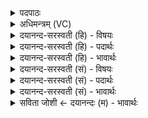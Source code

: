 <details><summary>पदपाठः</summary>

इ॒न्द्रा॒ग्न्योः। प॒क्ष॒तिः। सर॑स्वत्यै। निप॑क्षति॒रि॒ति॒ निऽप॑क्षतिः। मि॒त्रस्य॑। तृ॒तीया॑। अ॒पाम्। च॒तु॒र्थी। निर्ऋ॑त्या॒ऽइति॒ निःऽऋ॑त्यै। प॒ञ्च॒मी। अ॒ग्नीषोम॑योः। ष॒ष्ठी। स॒र्पाणा॑म्। स॒प्त॒मी। विष्णोः॑। अ॒ष्ट॒मी। पू॒ष्णः। न॒व॒मी। त्वष्टुः॑। द॒श॒मी। इन्द्र॑स्य। ए॒का॒द॒शी। वरु॑णस्य। द्वा॒द॒शी। य॒म्यै। त्र॒यो॒द॒शीति॑ त्रयःऽद॒शी। द्यावा॑पृथि॒व्योः। दक्षि॑णम्। पा॒र्श्वम्। विश्वे॑षाम्। दे॒वाना॑म्। उत्त॑रम्। ५।
</details>

<details><summary>अधिमन्त्रम् (VC)</summary>

- इन्द्रादयो देवताः
- प्रजापतिर्ऋषिः
- स्वराड्विकृतिः
- मध्यमः
</details>

<details><summary>दयानन्द-सरस्वती (हि) - विषयः</summary>

फिर किसके अर्थ कौन होती है? इस विषय को अगले मन्त्र में कहा है ॥
</details>

<details><summary>दयानन्द-सरस्वती (हि) - पदार्थः</summary>

पदार्थान्वयभाषाः -  हे मनुष्यो ! तुम लोग जो (इन्द्राग्न्योः) पवन और अग्नि की (पक्षतिः) सब ओर से ग्रहण करने योग्य व्यवहार की मूल पहिली (सरस्वत्यै) वाणी के लिये (निपक्षतिः) निश्चित पक्ष का मूल दूसरी (मित्रस्य) मित्र की (तृतीया) तीसरी (अपाम्) जलों की (चतुर्थी) चौथी (निर्ऋत्यै) भूमि की (पञ्चमी) पाँचवीं (अग्नीषोमयोः) गर्मी-सर्दी को उत्पन्न करनेवाले अग्नि तथा जल की (षष्ठी) छठी (सर्पाणाम्) साँपों की (सप्तमी) सातवीं (विष्णोः) व्यापक ईश्वर की (अष्टमी) आठवीं (पूष्णः) पुष्टि करनेवाले की (नवमी) नवमी (त्वष्टुः) उत्तम दिपते हुए की (दशमी) दशमी (इन्द्रस्य) जीव की (एकादशी) ग्यारहवीं (वरुणस्य) श्रेष्ठ जन की (द्वादशी) बारहवीं और (यम्यै) न्याय करनेवाले की स्त्री के लिये (त्रयोदशी) तेरहवीं क्रिया है, उन सब को तथा (द्यावापृथिव्योः) प्रकाश और भूमि के (दक्षिणम्) दक्षिण (पार्श्वम्) ओर को और (विश्वेषाम्) सब (देवानाम्) विद्वानों के (उत्तरम्) उत्तर ओर को जानो ॥५ ॥
</details>

<details><summary>दयानन्द-सरस्वती (हि) - भावार्थः</summary>

भावार्थभाषाः -  मनुष्यों को चाहिये कि इन उक्त पदार्थों के विशेष ज्ञान के लिये अनेक क्रियाओं को करके अपने-अपने कामों को सिद्ध करें ॥५ ॥
</details>

<details><summary>दयानन्द-सरस्वती (सं) - विषयः</summary>

पुनः किमर्था का भवतीत्याह ॥
</details>

<details><summary>दयानन्द-सरस्वती (सं) - पदार्थः</summary>

पदार्थान्वयभाषाः -  हे मनुष्याः ! यूयमिन्द्राग्न्योः पक्षतिः सरस्वत्यै निपक्षतिर्मित्रस्य तृतीयाऽपां चतुर्थी निर्ऋत्यै पञ्चम्यग्नीषोमयोः षष्ठी सर्पाणां सप्तमी विष्णोरष्टमी पूष्णो नवमी त्वष्टुर्दशमीन्द्रस्यैकादशी वरुणस्य द्वादशी यम्यै त्रयोदशी च क्रिया द्यावापृथिव्योर्दक्षिणं पार्श्वं विश्वेषां देवानामुत्तरं च विजानीत ॥५ ॥
</details>

<details><summary>दयानन्द-सरस्वती (सं) - भावार्थः</summary>

भावार्थभाषाः -  मनुष्यैरेतेषां विज्ञानाय विविधाः क्रियाः कृत्वा कार्याणि साधनीयानि ॥५ ॥
</details>

<details><summary>सविता जोशी ← दयानन्दः (म) - भावार्थः</summary>

भावार्थभाषाः -  वरील मंत्रात वर्णिलेल्या पदार्थांचे (पवन, अग्नी, भूमी, जल इत्यादी) विशेष ज्ञान प्राप्त करण्यासाठी अनेक क्रिया करून आपापले कार्य सिद्ध करावे.
</details>
